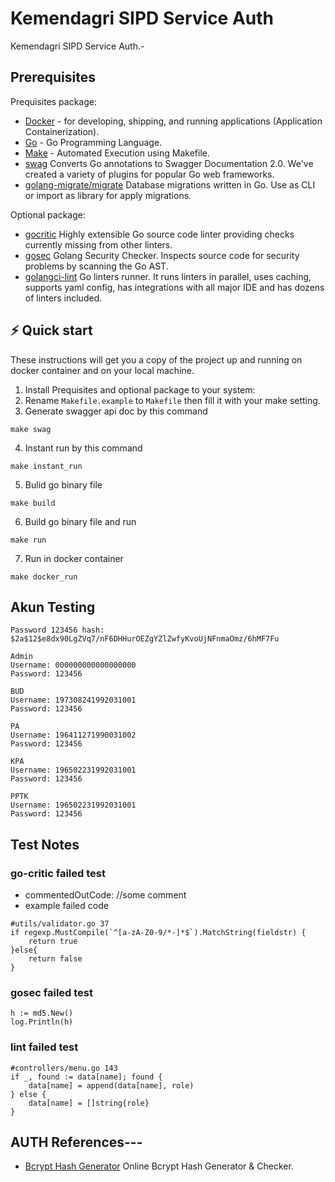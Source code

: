 # Kemendagri SIPD Service Auth
Kemendagri SIPD Service Auth.-

## Prerequisites
Prequisites package:
* [Docker](https://www.docker.com/get-started) - for developing, shipping, and running applications (Application Containerization).
* [Go](https://golang.org/) - Go Programming Language.
* [Make](https://golang.org/) - Automated Execution using Makefile.
* [swag](https://github.com/swaggo/swag) Converts Go annotations to Swagger Documentation 2.0. We've created a variety of plugins for popular Go web frameworks.
* [golang-migrate/migrate](https://github.com/golang-migrate/migrate#cli-usage) Database migrations written in Go. Use as CLI or import as library for apply migrations.

Optional package:
* [gocritic](https://github.com/go-critic/go-critic) Highly extensible Go source code linter providing checks currently missing from other linters.
* [gosec](https://github.com/securego/gosec) Golang Security Checker. Inspects source code for security problems by scanning the Go AST.
* [golangci-lint](https://github.com/golangci/golangci-lint) Go linters runner. It runs linters in parallel, uses caching, supports yaml config, has integrations with all major IDE and has dozens of linters included.

## ⚡️ Quick start
These instructions will get you a copy of the project up and running on docker container and on your local machine.
1. Install Prequisites and optional package to your system:
2. Rename `Makefile.example` to `Makefile` then fill it with your make setting.
3. Generate swagger api doc by this command
```shell
make swag
```
4. Instant run by this command
```shell
make instant_run
```
5. Bulid go binary file
```shell
make build
```
6. Build go binary file and run
```shell
make run
```
7. Run in docker container
```shell
make docker_run
```

## Akun Testing
```
Password 123456 hash: $2a$12$e8dx90LgZVq7/nF6DHHurOEZgYZlZwfyKvoUjNFnmaOmz/6hMF7Fu

Admin
Username: 000000000000000000
Password: 123456

BUD
Username: 197308241992031001
Password: 123456

PA
Username: 196411271990031002 
Password: 123456

KPA
Username: 196502231992031001
Password: 123456

PPTK
Username: 196502231992031001
Password: 123456 

```

## Test Notes

### go-critic failed test
- commentedOutCode: //some comment
- example failed code
```
#utils/validator.go 37
if regexp.MustCompile(`^[a-zA-Z0-9/*-]*$`).MatchString(fieldstr) {
    return true
}else{
    return false
}
```

### gosec failed test
```
h := md5.New()
log.Println(h)
```

### lint failed test
```
#controllers/menu.go 143
if _, found := data[name]; found {
    data[name] = append(data[name], role)
} else {
    data[name] = []string{role}
}
```

## AUTH References---
- [Bcrypt Hash Generator](https://bcrypt-generator.com) Online Bcrypt Hash Generator & Checker.
